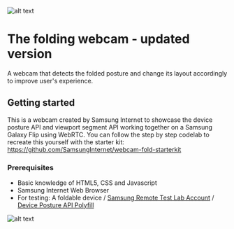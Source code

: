 ![alt text](https://cdn.glitch.com/13771a9f-c66b-4a73-87e9-b9fe0f4bb542%2Fsamsunginternet-logo.png?v=1629113116392 "Samsung Internet Logo")

# The folding webcam - updated version

A webcam that detects the folded posture and change its layout accordingly to improve user's experience.

## Getting started

This is a webcam created by Samsung Internet to showcase the device posture API and viewport segment API working together on a Samsung Galaxy Flip using WebRTC. 
You can follow the step by step codelab to recreate this yourself with the starter kit: 
https://github.com/SamsungInternet/webcam-fold-starterkit


### Prerequisites

- Basic knowledge of HTML5, CSS and Javascript
- Samsung Internet Web Browser
- For testing: A foldable device / [Samsung Remote Test Lab Account](https://developer.samsung.com/remote-test-lab) / [Device Posture API Polyfill](https://github.com/w3c/device-posture/tree/gh-pages/polyfill)

![alt text](https://cdn.glitch.com/13771a9f-c66b-4a73-87e9-b9fe0f4bb542%2Fzip.jpg?v=1629114185887 "Samsung Galaxy Flip")
